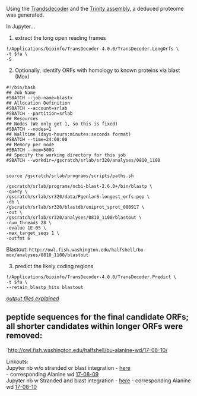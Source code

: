 
Using the [Trandsdecoder](https://github.com/TransDecoder/TransDecoder/wiki) and the [Trinity assembly](https://sr320.github.io/Geoduck-larval-transcriptome/), a deduced proteome was generated.


In Jupyter...

1. extract the long open reading frames
```
!/Applications/bioinfo/TransDecoder-4.0.0/TransDecoder.LongOrfs \
-t $fa \
-S 
```

2. Optionally, identify ORFs with homology to known proteins via blast (Mox)

```
#!/bin/bash
## Job Name
#SBATCH --job-name=blastx
## Allocation Definition 
#SBATCH --account=srlab
#SBATCH --partition=srlab
## Resources
## Nodes (We only get 1, so this is fixed)
#SBATCH --nodes=1   
## Walltime (days-hours:minutes:seconds format)
#SBATCH --time=24:00:00
## Memory per node
#SBATCH --mem=500G
## Specify the working directory for this job
#SBATCH --workdir=/gscratch/srlab/sr320/analyses/0810_1100

 
source /gscratch/srlab/programs/scripts/paths.sh

/gscratch/srlab/programs/ncbi-blast-2.6.0+/bin/blastp \
-query \
/gscratch/srlab/sr320/data/PgenlarS-longest_orfs.pep \
-db \
/gscratch/srlab/sr320/blastdb/uniprot_sprot_080917 \
-out \
/gscratch/srlab/sr320/analyses/0810_1100/blastout \
-num_threads 28 \
-evalue 1E-05 \
-max_target_seqs 1 \
-outfmt 6 
```

Blastout: `http://owl.fish.washington.edu/halfshell/bu-mox/analyses/0810_1100/blastout`

3. predict the likely coding regions
```
!/Applications/bioinfo/TransDecoder-4.0.0/TransDecoder.Predict \
-t $fa \
--retain_blastp_hits blastout
```

_[output files explained](https://github.com/TransDecoder/TransDecoder/wiki#output-files-explained)_

## peptide sequences for the final candidate ORFs; all shorter candidates within longer ORFs were removed:
`http://owl.fish.washington.edu/halfshell/bu-alanine-wd/17-08-10/

Linkouts:     
Jupyter nb w/o stranded or blast integration - [here](https://github.com/sr320/nb-2017/blob/master/P_generosa/25-Larval-transcriptome.ipynb)          
    - corresponding Alanine wd [17-08-09](http://owl.fish.washington.edu/halfshell/bu-alanine-wd/17-08-09/)     
Jupyter nb w Stranded and blast integration - [here](https://github.com/sr320/nb-2017/blob/master/P_generosa/26-Larval-ded-Proteome.ipynb)     - corresponding Alanine wd [17-08-10](http://owl.fish.washington.edu/halfshell/bu-alanine-wd/17-08-10/)    

